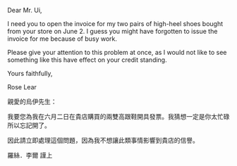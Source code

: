 Dear Mr. Ui,

I need you to open the invoice for my two pairs of high-heel shoes
bought from your store on June 2. I guess you might have forgotten to
issue the invoice for me because of busy work.

Please give your attention to this problem at once, as I would not like
to see something like this have effect on your credit standing.

Yours faithfully,

Rose Lear

親愛的烏伊先生：

我要您為我在六月二日在貴店購買的兩雙高跟鞋開具發票。我猜想一定是你太忙碌所以忘記開了。

因此請立即處理這個問題，因為我不想讓此類事情影響到貴店的信譽。

羅絲．李爾 謹上
